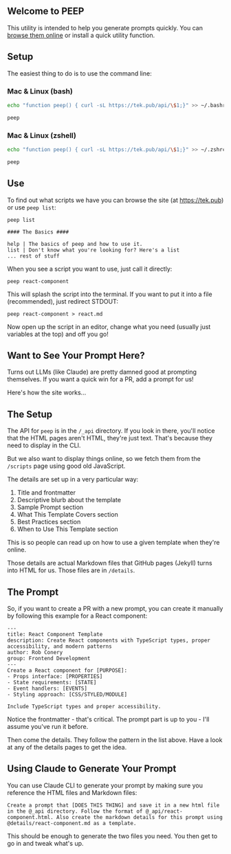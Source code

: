 ## Welcome to PEEP

This utility is intended to help you generate prompts quickly. You can [browse them online](https://tek.pub) or install a quick utility function. 

## Setup

The easiest thing to do is to use the command line:

### Mac & Linux (bash)
```sh
echo "function peep() { curl -sL https://tek.pub/api/\$1;}" >> ~/.bashrc && source ~/.bashrc

peep
```
### Mac & Linux (zshell)
```sh
echo "function peep() { curl -sL https://tek.pub/api/\$1;}" >> ~/.zshrc && source ~/.zshrc

peep
```

## Use

To find out what scripts we have you can browse the site (at https://tek.pub) or use `peep list`:

```
peep list

#### The Basics ####

help | The basics of peep and how to use it.
list | Don't know what you're looking for? Here's a list
... rest of stuff
```

When you see a script you want to use, just call it directly:

```
peep react-component
```

This will splash the script into the terminal. If you want to put it into a file (recommended), just redirect STDOUT:

```
peep react-component > react.md
```

Now open up the script in an editor, change what you need (usually just variables at the top) and off you go!

## Want to See Your Prompt Here?

Turns out LLMs (like Claude) are pretty damned good at prompting themselves. If you want a quick win for a PR, add a prompt for us!

Here's how the site works...

## The Setup

The API for `peep` is in the `/_api` directory. If you look in there, you'll notice that the HTML pages aren't HTML, they're just text. That's because they need to display in the CLI.

But we also want to display things online, so we fetch them from the `/scripts` page using good old JavaScript.

The details are set up in a very particular way:

1. Title and frontmatter
1. Descriptive blurb about the template
1. Sample Prompt section
1. What This Template Covers section
1. Best Practices section
1. When to Use This Template section

This is so people can read up on how to use a given template when they're online.

Those details are actual Markdown files that GitHub pages (Jekyll) turns into HTML for us. Those files are in `/details`.

## The Prompt

So, if you want to create a PR with a new prompt, you can create it manually by following this example for a React component:

```
---
title: React Component Template
description: Create React components with TypeScript types, proper accessibility, and modern patterns
author: Rob Conery
group: Frontend Development
---
Create a React component for [PURPOSE]:
- Props interface: [PROPERTIES]
- State requirements: [STATE]
- Event handlers: [EVENTS]
- Styling approach: [CSS/STYLED/MODULE]

Include TypeScript types and proper accessibility.
```

Notice the frontmatter - that's critical. The prompt part is up to you - I'll assume you've run it before.

Then come the details. They follow the pattern in the list above. Have a look at any of the details pages to get the idea.

## Using Claude to Generate Your Prompt

You can use Claude CLI to generate your prompt by making sure you reference the HTML files and Markdown files:

```
Create a prompt that [DOES THIS THING] and save it in a new html file in the @_api directory. Follow the format of @_api/react-component.html. Also create the markdown details for this prompt using @details/react-component.md as a template.
```

This should be enough to generate the two files you need. You then get to go in and tweak what's up.
